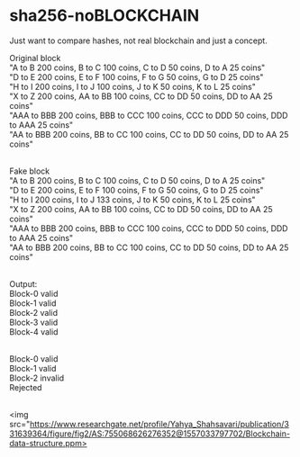# sha256-noBLOCKCHAIN

Just want to compare hashes, not real blockchain and just a concept.

Original block<br>
"A to B 200 coins, B to C 100 coins, C to D 50 coins, D to A 25 coins"<br>
"D to E 200 coins, E to F 100 coins, F to G 50 coins, G to D 25 coins"<br>
"H to I 200 coins, I to J 100 coins, J to K 50 coins, K to L 25 coins"<br>
"X to Z 200 coins, AA to BB 100 coins, CC to DD 50 coins, DD to AA 25 coins"<br>
"AAA to BBB 200 coins, BBB to CCC 100 coins, CCC to DDD 50 coins, DDD to AAA 25 coins"<br>
"AA to BBB 200 coins, BB to CC 100 coins, CC to DD 50 coins, DD to AA 25 coins"<br><br>

Fake block<br>
"A to B 200 coins, B to C 100 coins, C to D 50 coins, D to A 25 coins"<br>
"D to E 200 coins, E to F 100 coins, F to G 50 coins, G to D 25 coins"<br>
"H to I 200 coins, I to J 133 coins, J to K 50 coins, K to L 25 coins"<br>
"X to Z 200 coins, AA to BB 100 coins, CC to DD 50 coins, DD to AA 25 coins"<br>
"AAA to BBB 200 coins, BBB to CCC 100 coins, CCC to DDD 50 coins, DDD to AAA 25 coins"<br>
"AA to BBB 200 coins, BB to CC 100 coins, CC to DD 50 coins, DD to AA 25 coins"<br><br>

Output:<br>
Block-0 valid<br>
Block-1 valid<br>
Block-2 valid<br>
Block-3 valid<br>
Block-4 valid<br><br>

Block-0 valid<br>
Block-1 valid<br>
Block-2 invalid<br>
Rejected<br><br>

<img src="https://www.researchgate.net/profile/Yahya_Shahsavari/publication/331639364/figure/fig2/AS:755068626276352@1557033797702/Blockchain-data-structure.ppm>

